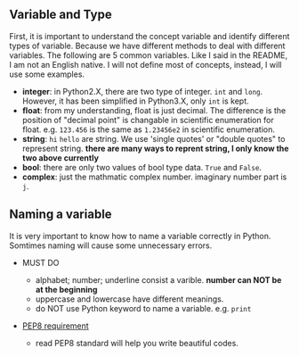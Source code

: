 ## Variable and Type

First, it is important to understand the concept variable and identify different types of variable. Because we have different methods to deal with different variables. The following are 5 common variables. Like I said in the README, I am not an English native. I will not define most of concepts, instead, I will use some examples. 

- **integer**: in Python2.X, there are two type of integer. `int` and `long`. However, it has been simplified in Python3.X, only `int` is kept.
- **float**: from my understanding, float is just decimal. The difference is the position of "decimal point" is changable in scientific enumeration for float. e.g. `123.456` is the same as `1.23456e2` in scientific enumeration.
- **string**: `hi` `hello` are string. We use 'single quotes' or "double quotes" to represent string. **there are many ways to reprent string, I only know the two above currently**
- **bool**: there are only two values of bool type data. `True` and `False`. 
- **complex**: just the mathmatic complex number. imaginary number part is `j`.


## Naming a variable

It is very important to know how to name a variable correctly in Python. Somtimes naming will cause some unnecessary errors.

- MUST DO
  - alphabet; number; underline consist a varible. **number can NOT be at the beginning**
  - uppercase and lowercase have different meanings.
  - do NOT use Python keyword to name a variable. e.g. `print`
  
- [PEP8 requirement](<https://www.python.org/dev/peps/pep-0008/>)
  - read PEP8 standard will help you write beautiful codes.

